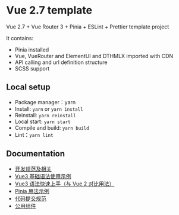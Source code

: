 # Vue 2.7 template

Vue 2.7 + Vue Router 3 + Pinia + ESLint + Prettier template project

It contains:

- Pinia installed
- Vue, VueRouter and ElementUI and DTHMLX imported with CDN
- API calling and url definition structure
- SCSS support

## Local setup

- Package manager：yarn
- Install: `yarn` or `yarn install`
- Reinstall: `yarn reinstall`
- Local start: `yarn start`
- Compile and build: `yarn build`
- Lint：`yarn lint`

## Documentation

- [开发规范及相关](./docs/dev.md)
- [Vue3 基础语法使用示例](./docs/vue3syntax.md)
- [Vue3 语法快速上手（与 Vue 2 对比用法）](./docs/vue3easystart.md)
- [Pinia 用法示例](./docs/pinia.md)
- [代码提交规范](./docs/commit.md)
- [公用组件](./docs/components.md)
